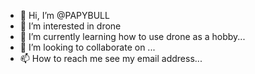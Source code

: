 - 👋 Hi, I’m @PAPYBULL
- 👀 I’m interested in drone 
- 🌱 I’m currently learning how to use drone as a hobby...
- 💞️ I’m looking to collaborate on ...
- 📫 How to reach me see my email address...

<!---
PAPYBULL/PAPYBULL is a ✨ special ✨ repository because its `README.md` (this file) appears on your GitHub profile.
You can click the Preview link to take a look at your changes.
As a Bachelor student in Electronics, I had the intention to assemble a quadcopter starting from a Holybro X500 kit but I was faced to several problems.
Here is the last problem that I would like to submit to the Community->
Quote
Measuring the deadzone
After carrying out the ESC calibration according to “All-at-once” method, I proceeded to the testing of my quadrotor vehicle. That trial revealed that one of the four motors doesn’t start at the same time than the others. Therefore, it seemed obvious that the corresponding ESC was subject to a dead zone which should be measured and suppressed as recommended in Arducopter’s documentation.
According to those instructions i.e., Arducopter >First Time Setup>Mandatory Hardware Configuration>Setting Motor Range, one should refer to Mission Planner's Initial Setup (which goes beyond the scope of Arducopter).
After opening the page and selecting the Optional Hardware menu, a Motor Test submenu was supposed to appear, at the bottom of the list, to check the characteristics of the 4 motors A, B, C, D.
Unfortunately, this Motor Test submenu did not appear, in my case! Why?
Consequently, the dead zone problem cannot be solved by that way in my case! What do you suggest?
Unquote
